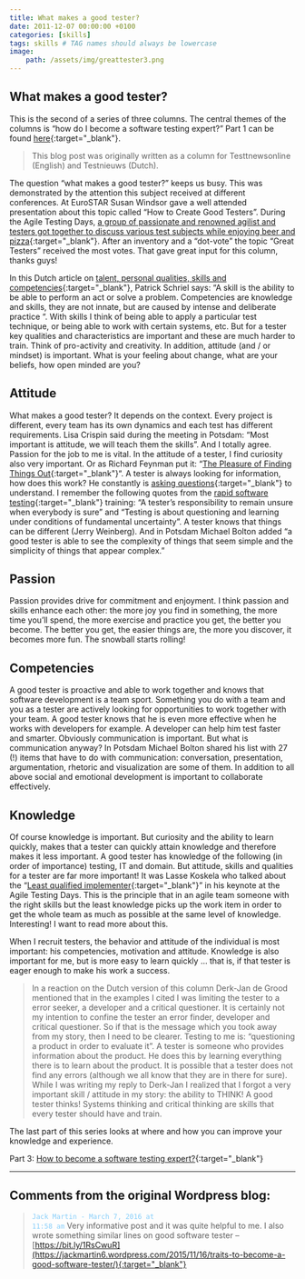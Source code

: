 ```yaml
---
title: What makes a good tester?
date: 2011-12-07 00:00:00 +0100
categories: [skills]
tags: skills # TAG names should always be lowercase
image:
    path: /assets/img/greattester3.png
---
```


## What makes a good tester?

This is the second of a series of three columns. The central themes of the columns is “how do I become a software
testing expert?” Part 1 can be found [here](https://www.huibschoots.nl/wordpress/?p=373){:target="_blank"}.

<blockquote class="prompt-info">This blog post was originally written as a column for Testtnewsonline (English) and Testnieuws (Dutch).</blockquote>

The question “what makes a good tester?” keeps us busy. This was demonstrated by the attention this subject received at
different conferences. At EuroSTAR Susan Windsor gave a well attended presentation about this topic called “How to
Create Good Testers”. During the Agile Testing Days,
[a group of passionate and renowned agilist and testers got together to discuss various test subjects while enjoying beer and pizza](https://www.huibschoots.nl/wordpress/?p=387){:target="_blank"}.
After an inventory and a “dot-vote” the topic “Great Testers” received the most votes. That gave great input for this
column, thanks guys!

In this Dutch article on
[talent, personal qualities, skills and competencies](https://patrickschriel.nl/2011/07/06/talentontwikkeling-persoonlijke-kwaliteiten-vaardigheden-en-competenties/){:target="_blank"},
Patrick Schriel says: “A skill is the ability to be able to perform an act or solve a problem. Competencies are
knowledge and skills, they are not innate, but are caused by intense and deliberate practice “. With skills I think of
being able to apply a particular test technique, or being able to work with certain systems, etc. But for a tester key
qualities and characteristics are important and these are much harder to train. Think of pro-activity and creativity. In
addition, attitude (and / or mindset) is important. What is your feeling about change, what are your beliefs, how open
minded are you?

## Attitude

What makes a good tester? It depends on the context. Every project is different, every team has its own dynamics and
each test has different requirements. Lisa Crispin said during the meeting in Potsdam: “Most important is attitude, we
will teach them the skills”. And I totally agree. Passion for the job to me is vital. In the attitude of a tester, I
find curiosity also very important. Or as Richard Feynman put it:
“[The Pleasure of Finding Things Out](https://dai.ly/x8x6204){:target="_blank"}“. A tester is always looking for
information, how does this work? He constantly is
[asking questions](https://www.practitest.com/resource-center/blog/a-good-tester-asks-good-questions/){:target="_blank"}
to understand. I remember the following quotes from the
[rapid software testing](https://www.rapid-software-testing.com){:target="_blank"} training: “A tester’s responsibility
to remain unsure when everybody is sure” and “Testing is about questioning and learning under conditions of fundamental
uncertainty”. A tester knows that things can be different (Jerry Weinberg). And in Potsdam Michael Bolton added “a good
tester is able to see the complexity of things that seem simple and the simplicity of things that appear complex.”

## Passion

Passion provides drive for commitment and enjoyment. I think passion and skills enhance each other: the more joy you
find in something, the more time you’ll spend, the more exercise and practice you get, the better you become. The better
you get, the easier things are, the more you discover, it becomes more fun. The snowball starts rolling!

## Competencies

A good tester is proactive and able to work together and knows that software development is a team sport. Something you
do with a team and you as a tester are actively looking for opportunities to work together with your team. A good tester
knows that he is even more effective when he works with developers for example. A developer can help him test faster and
smarter. Obviously communication is important. But what is communication anyway? In Potsdam Michael Bolton shared his
list with 27 (!) items that have to do with communication: conversation, presentation, argumentation, rhetoric and
visualization are some of them. In addition to all above social and emotional development is important to collaborate
effectively.

## Knowledge

Of course knowledge is important. But curiosity and the ability to learn quickly, makes that a tester can quickly attain
knowledge and therefore makes it less important. A good tester has knowledge of the following (in order of importance)
testing, IT and domain. But attitude, skills and qualities for a tester are far more important! It was Lasse Koskela who
talked about the
“[Least qualified implementer](https://csis.pace.edu/~grossman/dcs/XR4-PromiscuousPairing.pdf){:target="_blank"}” in his
keynote at the Agile Testing Days. This is the principle that in an agile team someone with the right skills but the
least knowledge picks up the work item in order to get the whole team as much as possible at the same level of
knowledge. Interesting! I want to read more about this.

When I recruit testers, the behavior and attitude of the individual is most important: his competencies, motivation and
attitude. Knowledge is also important for me, but is more easy to learn quickly … that is, if that tester is eager
enough to make his work a success.

<blockquote class="prompt-info">In a reaction on the Dutch version of this column Derk-Jan de Grood mentioned that in the examples I cited I was
limiting the tester to a error seeker, a developer and a critical questioner. It is certainly not my intention to
confine the tester an error finder, developer and critical questioner. So if that is the message which you took away
from my story, then I need to be clearer. Testing to me is: “questioning a product in order to evaluate it”. A tester
is someone who provides information about the product. He does this by learning everything there is to learn about the
product. It is possible that a tester does not find any errors (although we all know that they are in there for sure).
While I was writing my reply to Derk-Jan I realized that I forgot a very important skill / attitude in my story: the
ability to THINK! A good tester thinks! Systems thinking and critical thinking are skills that every tester should have and train.</blockquote>

The last part of this series looks at where and how you can improve your knowledge and experience.

Part 3: [How to become a software testing expert?](/posts/become-software-testing-expert){:target="_blank"}

---

## Comments from the original Wordpress blog:

> <code style="color : lightskyblue">Jack Martin - March 7, 2016 at 11:58 am</code>
> Very informative post and it was quite helpful to me. I also wrote something
> similar lines on good software tester – [https://bit.ly/1RsCwuR](https://jackmartin6.wordpress.com/2015/11/16/traits-to-become-a-good-software-tester/){:target="_blank"}
